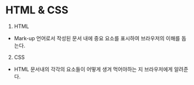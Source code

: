 <!-- @format -->

# HTML & CSS

1. HTML

- Mark-up 언어로서 작성된 문서 내에 중요 요소를 표시하여 브라우저의 이해를 돕는다.

2. CSS

- HTML 문서내의 각각의 요소들이 어떻게 생겨 먹어야하는 지 브라우저에게 알려준다.
